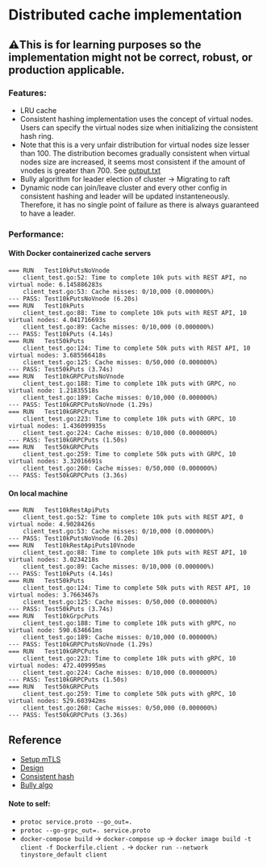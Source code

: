 # Distributed cache implementation 

## ⚠️This is for learning purposes so the implementation might not be correct, robust, or production applicable.

### Features:
- LRU cache
- Consistent hashing implementation uses the concept of virtual nodes. Users can specify the virtual nodes size when initializing the consistent hash ring. 
- Note that this is a very unfair distribution for virtual nodes size lesser than 100. The distribution becomes gradually consistent when virtual nodes size are increased, it seems most consistent if the amount of vnodes is greater than 700. See [output.txt](https://github.com/nathang15/go-tinystore/blob/main/output.txt)
- Bully algorithm for leader election of cluster -> Migrating to raft
- Dynamic node can join/leave cluster and every other config in consistent hashing and leader will be updated instanteneously. Therefore, it has no single point of failure as there is always guaranteed to have a leader.

### Performance:
#### With Docker containerized cache servers
```
=== RUN   Test10kPutsNoVnode
    client_test.go:52: Time to complete 10k puts with REST API, no virtual node: 6.145886283s
    client_test.go:53: Cache misses: 0/10,000 (0.000000%)
--- PASS: Test10kPutsNoVnode (6.20s)
=== RUN   Test10kPuts
    client_test.go:88: Time to complete 10k puts with REST API, 10 virtual nodes: 4.041716693s
    client_test.go:89: Cache misses: 0/10,000 (0.000000%)
--- PASS: Test10kPuts (4.14s)
=== RUN   Test50kPuts
    client_test.go:124: Time to complete 50k puts with REST API, 10 virtual nodes: 3.685566418s
    client_test.go:125: Cache misses: 0/50,000 (0.000000%)
--- PASS: Test50kPuts (3.74s)
=== RUN   Test10kGRPCPutsNoVnode
    client_test.go:188: Time to complete 10k puts with GRPC, no virtual node: 1.21835518s
    client_test.go:189: Cache misses: 0/10,000 (0.000000%)
--- PASS: Test10kGRPCPutsNoVnode (1.29s)
=== RUN   Test10kGRPCPuts
    client_test.go:223: Time to complete 10k puts with GRPC, 10 virtual nodes: 1.436099935s
    client_test.go:224: Cache misses: 0/10,000 (0.000000%)
--- PASS: Test10kGRPCPuts (1.50s)
=== RUN   Test50kGRPCPuts
    client_test.go:259: Time to complete 50k puts with GRPC, 10 virtual nodes: 3.32016691s
    client_test.go:260: Cache misses: 0/50,000 (0.000000%)
--- PASS: Test50kGRPCPuts (3.36s)
```
#### On local machine
```
=== RUN   Test10kRestApiPuts
    client_test.go:52: Time to complete 10k puts with REST API, 0 virtual node: 4.9028426s
    client_test.go:53: Cache misses: 0/10,000 (0.000000%)
--- PASS: Test10kPutsNoVnode (6.20s)
=== RUN   Test10kRestApiPuts10Vnode
    client_test.go:88: Time to complete 10k puts with REST API, 10 virtual nodes: 3.0234218s
    client_test.go:89: Cache misses: 0/10,000 (0.000000%)
--- PASS: Test10kPuts (4.14s)
=== RUN   Test50kPuts
    client_test.go:124: Time to complete 50k puts with REST API, 10 virtual nodes: 3.7663467s
    client_test.go:125: Cache misses: 0/50,000 (0.000000%)
--- PASS: Test50kPuts (3.74s)
=== RUN   Test10kGrpcPuts
    client_test.go:188: Time to complete 10k puts with gRPC, no virtual node: 590.634661ms
    client_test.go:189: Cache misses: 0/10,000 (0.000000%)
--- PASS: Test10kGRPCPutsNoVnode (1.29s)
=== RUN   Test10kGRPCPuts
    client_test.go:223: Time to complete 10k puts with gRPC, 10 virtual nodes: 472.409995ms
    client_test.go:224: Cache misses: 0/10,000 (0.000000%)
--- PASS: Test10kGRPCPuts (1.50s)
=== RUN   Test50kGRPCPuts
    client_test.go:259: Time to complete 50k puts with gRPC, 10 virtual nodes: 529.603942ms
    client_test.go:260: Cache misses: 0/50,000 (0.000000%)
--- PASS: Test50kGRPCPuts (3.36s)
```
## Reference

- [Setup mTLS](https://dev.to/techschoolguru/a-complete-overview-of-ssl-tls-and-its-cryptographic-system-36pd)
- [Design](https://www.youtube.com/watch?v=iuqZvajTOyA&t=920s)
- [Consistent hash](https://www.youtube.com/watch?v=UF9Iqmg94tk&t=359s)
- [Bully algo](https://lass.cs.umass.edu/~shenoy/courses/spring22/lectures/Lec14_notes.pdf)

#### Note to self:
- `protoc service.proto --go_out=.`     
- `protoc --go-grpc_out=. service.proto`
- `docker-compose build` -> `docker-compose up` -> `docker image build -t client -f Dockerfile.client .` -> `docker run --network tinystore_default client`
